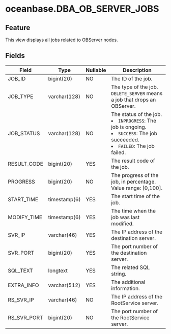 oceanbase.DBA_OB_SERVER_JOBS
=================================================


Feature
-------------------

This view displays all jobs related to OBServer nodes.

Fields
----------------------



| Field | Type | Nullable | Description |
|-------------|--------------|------------|-------------------------------------------------------------------------------------------------------------------------------------------------------------------------------------------------|
| JOB_ID | bigint(20) | NO | The ID of the job. |
| JOB_TYPE | varchar(128) | NO | The type of the job. `DELETE_SERVER` means a job that drops an OBServer. |
| JOB_STATUS | varchar(128) | NO | The status of the job. <li> `INPROGRESS`: The job is ongoing.   <li> `SUCCESS`: The job succeeded.   <li> `FAILED`: The job failed. |
| RESULT_CODE | bigint(20) | YES | The result code of the job. |
| PROGRESS | bigint(20) | NO | The progress of the job, in percentage. Value range: [0,100]. |
| START_TIME | timestamp(6) | YES | The start time of the job. |
| MODIFY_TIME | timestamp(6) | YES | The time when the job was last modified. |
| SVR_IP | varchar(46) | YES | The IP address of the destination server. |
| SVR_PORT | bigint(20) | YES | The port number of the destination server. |
| SQL_TEXT | longtext | YES | The related SQL string. |
| EXTRA_INFO | varchar(512) | YES | The additional information. |
| RS_SVR_IP | varchar(46) | NO | The IP address of the RootService server. |
| RS_SVR_PORT | bigint(20) | NO | The port number of the RootService server. |



